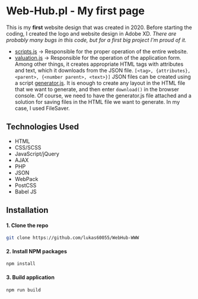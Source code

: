 # Web-Hub.pl - My first page

This is my **first** website design that was created in 2020. Before starting the coding, I created the logo and website design in Adobe XD. *There are probably many bugs in this code, but for a first big project I'm proud of it.*

* [scripts.js](src/js/scripts.js) -> Responsible for the proper operation of the entire website.
* [valuation.js](src/js/valuation.js) -> Responsible for the operation of the application form. Among other things, it creates appropriate HTML tags with attributes and text, which it downloads from the JSON file. `[<tag>, {attributes}, <parent>, {<number parent>, <text>}]` JSON files can be created using a script [generator.js](/src/generator/js/generator.js). It is enough to create any layout in the HTML file that we want to generate, and then enter `download()` in the browser console. Of course, we need to have the generator.js file attached and a solution for saving files in the HTML file we want to generate. In my case, I used FileSaver.

## Technologies Used
* HTML
* CSS/SCSS
* JavaScript/jQuery
* AJAX
* PHP
* JSON
* WebPack
* PostCSS
* Babel JS


## Installation
#### 1. Clone the repo
   ```sh
   git clone https://github.com/lukas60055/WebHub-WWW
   ```
#### 2. Install NPM packages
   ```sh
   npm install
   ```
#### 3. Build application
   ```sh
   npm run build
   ```
